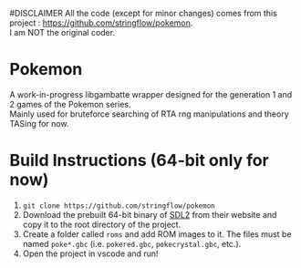 #DISCLAIMER
All the code (except for minor changes) comes from this project : https://github.com/stringflow/pokemon.  
I am NOT the original coder.

# Pokemon

A work-in-progress libgambatte wrapper designed for the generation 1 and 2 games of the Pokemon series.  
Mainly used for bruteforce searching of RTA rng manipulations and theory TASing for now.


# Build Instructions (64-bit only for now)

1. `git clone https://github.com/stringflow/pokemon`
2. Download the prebuilt 64-bit binary of [SDL2](https://www.libsdl.org/download-2.0.php) from their website and copy it to the root directory of the project.
3. Create a folder called `roms` and add ROM images to it. The files must be named `poke*.gbc` (i.e. `pokered.gbc`, `pokecrystal.gbc`, etc.).
4. Open the project in vscode and run!
